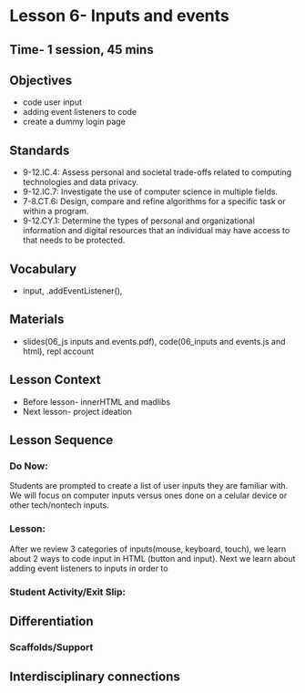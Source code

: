 # Lesson 6- Inputs and events
## Time- 1 session, 45 mins

## Objectives
* code user input
* adding event listeners to code
* create a dummy login page

## Standards
* 9-12.IC.4: Assess personal and societal trade-offs related to computing technologies and data privacy.
* 9-12.IC.7: Investigate the use of computer science in multiple fields.
* 7-8.CT.6: Design, compare and refine algorithms for a specific task or within a program.
* 9-12.CY.1: Determine the types of personal and organizational information and digital resources that an individual may have access to that needs to be protected.

## Vocabulary
  * input, .addEventListener(), 
  
## Materials
  * slides(06_js inputs and events.pdf), code(06_inputs and events.js and html), repl account

## Lesson Context
* Before lesson- innerHTML and madlibs
* Next lesson- project ideation

## Lesson Sequence
### Do Now: 
Students are prompted to create a list of user inputs they are familiar with. We will focus on computer inputs versus ones done on a celular device or other tech/nontech inputs.
### Lesson:
After we review 3 categories of inputs(mouse, keyboard, touch), we learn about 2 ways to code input in HTML (button and input). Next we learn about adding event listeners to inputs in order to  
### Student Activity/Exit Slip:

## Differentiation
### Scaffolds/Support

## Interdisciplinary connections

